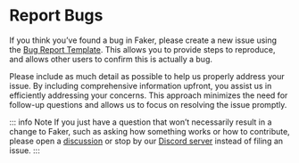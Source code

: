# Report Bugs

If you think you’ve found a bug in Faker, please create a new issue using the [Bug Report Template](https://github.com/faker-js/faker/issues/new?labels=s%3A+pending+triage%2Cc%3A+bug&template=bug_report.yml).
This allows you to provide steps to reproduce, and allows other users to confirm this is actually a bug.

Please include as much detail as possible to help us properly address your issue.
By including comprehensive information upfront, you assist us in efficiently addressing your concerns.
This approach minimizes the need for follow-up questions and allows us to focus on resolving the issue promptly.

::: info Note
If you just have a question that won’t necessarily result in a change to Faker, such as asking how something works or how to contribute, please open a [discussion](https://github.com/faker-js/faker/discussions) or stop by our [Discord server](https://chat.fakerjs.dev) instead of filing an issue.
:::
